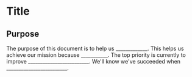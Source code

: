 
# Title

## Purpose

The purpose of this document is to help us _____________. This helps us achieve our mission because ___________. The top priority is currently to improve _________________________. We'll know we've succeeded when _________________________.

